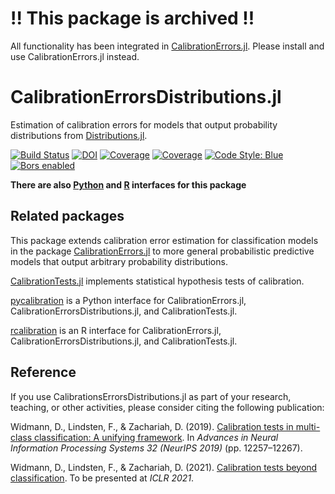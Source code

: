 # !! This package is archived !!

All functionality has been integrated in [CalibrationErrors.jl](https://github.com/devmotion/CalibrationErrors.jl).
Please install and use CalibrationErrors.jl instead.

# CalibrationErrorsDistributions.jl

Estimation of calibration errors for models that output probability distributions from
[Distributions.jl](https://github.com/JuliaStats/Distributions.jl).

[![Build Status](https://github.com/devmotion/CalibrationErrorsDistributions.jl/workflows/CI/badge.svg?branch=main)](https://github.com/devmotion/CalibrationErrorsDistributions.jl/actions?query=workflow%3ACI+branch%3Amain)
[![DOI](https://zenodo.org/badge/274106426.svg)](https://zenodo.org/badge/latestdoi/274106426)
[![Coverage](https://codecov.io/gh/devmotion/CalibrationErrorsDistributions.jl/branch/main/graph/badge.svg)](https://codecov.io/gh/devmotion/CalibrationErrorsDistributions.jl)
[![Coverage](https://coveralls.io/repos/github/devmotion/CalibrationErrorsDistributions.jl/badge.svg?branch=main)](https://coveralls.io/github/devmotion/CalibrationErrorsDistributions.jl?branch=main)
[![Code Style: Blue](https://img.shields.io/badge/code%20style-blue-4495d1.svg)](https://github.com/invenia/BlueStyle)
[![Bors enabled](https://bors.tech/images/badge_small.svg)](https://app.bors.tech/repositories/24611)

**There are also [Python](https://github.com/devmotion/pycalibration) and [R](https://github.com/devmotion/rcalibration) interfaces for this package**

## Related packages

This package extends calibration error estimation for classification models
in the package
[CalibrationErrors.jl](https://github.com/devmotion/CalibrationErrors.jl)
to more general probabilistic predictive models that output arbitrary probability
distributions.

[CalibrationTests.jl](https://github.com/devmotion/CalibrationTests.jl) implements
statistical hypothesis tests of calibration.

[pycalibration](https://github.com/devmotion/pycalibration) is a Python interface for CalibrationErrors.jl, CalibrationErrorsDistributions.jl, and CalibrationTests.jl.

[rcalibration](https://github.com/devmotion/rcalibration) is an R interface for CalibrationErrors.jl, CalibrationErrorsDistributions.jl, and CalibrationTests.jl.

## Reference

If you use CalibrationsErrorsDistributions.jl as part of your research, teaching, or other activities,
please consider citing the following publication:

Widmann, D., Lindsten, F., & Zachariah, D. (2019). [Calibration tests in multi-class
classification: A unifying framework](https://proceedings.neurips.cc/paper/2019/hash/1c336b8080f82bcc2cd2499b4c57261d-Abstract.html). In
*Advances in Neural Information Processing Systems 32 (NeurIPS 2019)* (pp. 12257–12267).

Widmann, D., Lindsten, F., & Zachariah, D. (2021).
[Calibration tests beyond classification](https://openreview.net/forum?id=-bxf89v3Nx).
To be presented at *ICLR 2021*.
